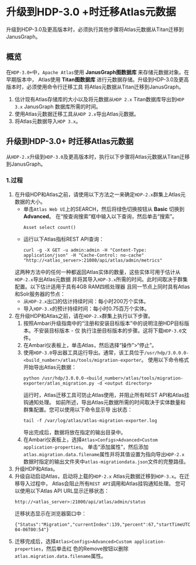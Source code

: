升级到HDP-3.0 +时迁移Atlas元数据
================================================================================
升级到HDP-3.0及更高版本时，必须执行其他步骤将Atlas元数据从Titan迁移到JanusGraph。

## 概览
在`HDP-3.0+`中，`Apache Atlas`使用 **JanusGraph图数据库** 来存储元数据对象。在早期版本中，
Atlas使用 **Titan图数据库** 进行元数据存储。升级到HDP-3.0及更高版本时，必须使用命令行迁移工具
将Atlas元数据从Titan迁移到JanusGraph。
1. 估计现有Atlas存储库的大小以及将元数据从`HDP 2.x` Titan数据库导出到`HDP 3.x` JanusGraph
数据库所需的时间。
2. 使用Atlas元数据迁移工具从`HDP 2.x`导出Atlas元数据。
3. 将Atlas元数据导入`HDP 3.x`。

## 升级到HDP-3.0+ 时迁移Atlas元数据
从`HDP-2.x`升级到`HDP-3.0`及更高版本时，执行以下步骤将Atlas元数据从Titan迁移到JanusGraph。

### 1.过程
1. 在升级HDP和Atlas之前，请使用以下方法之一来确定`HDP-2.x`群集上Atlas元数据的大小。
    + 单击`Atlas Web UI`上的SEARCH，然后将绿色切换按钮从 **Basic** 切换到 **Advanced**。
    在“按查询搜索”框中输入以下查询，然后单击“搜索”。
      ```
      Asset select count()
      ```
    + 运行以下Atlas指标REST API查询：
      ```
      curl -g -X GET -u admin:admin -H "Content-Type: application/json" -H "Cache-Control: no-cache" "http://<atlas_server>:21000/api/atlas/admin/metrics"
      ```
    这两种方法中的任何一种都返回Atlas实体的数量，这些实体可用于估计从`HDP-2.x`导出Atlas元数据
    并将其导入`HDP-3.x`所需的时间。此时间取决于群集配置。以下估计适用于具有4GB RAM四核处理器
    且同一节点上同时具有Atlas和Solr服务器的节点：
    + 从`HDP-2.x`出口的估计持续时间：每小时200万个实体。
    + 导入`HDP-3.x`的预计持续时间：每小时0.75百万个实体。
2. 在升级HDP和Atlas之前，请在`HDP-2.x`群集上执行以下步骤。
    1. 按照Ambari升级指南中的“注册和安装目标版本”中的说明注册HDP目标版本。不安装目标版本 - 仅
    执行注册目标版本的步骤。这将下载`HDP-3.0`文件。
    2. 在Ambari仪表板上，单击Atlas，然后选择“操作”>“停止”。
    3. 使用`HDP-3.0`导出器工具运行导出。通常，该工具位于`/usr/hdp/3.0.0.0-<build_number>/atlas/tools/migration-exporter`。
    使用以下命令格式开始导出Atlas元数据：
        ```shell
        python /usr/hdp/3.0.0.0-<build_number>/atlas/tools/migration-exporter/atlas_migration.py -d <output directory>
        ```
        运行时，Atlas迁移工具可防止Atlas使用，并阻止所有REST API和Atlas挂钩通知处理。
        如前所述，导出Atlas元数据所需的时间取决于实体数量和群集配置。您可以使用以下命令显示导
        出状态：
        ```shell
        tail -f /var/log/atlas/atlas-migration-exporter.log
        ```
        导出完成后，数据将放在指定的输出目录中。
    4. 在Ambari仪表板上，选择`Atlas>Configs>Advanced>Custom application-properties`。
    单击“添加属性”，然后添加`atlas.migration.data.filename`属性并将其值设置为指向导出`HDP-2.x`
    数据时指定的输出文件夹中`atlas-migrationdata.json`文件的完整路径。
3. 升级HDP和Atlas。
4. 升级自动启动Atlas，启动将上载的`HDP-2.x` Atlas元数据迁移到`HDP-3.x`。在迁移导入过程中，
Atlas会阻止所有`REST API`调用和Atlas挂钩通知处理。
    您可以使用以下Atlas API URL显示迁移状态：
    ```
    http://<atlas_server>:21000/api/atlas/admin/status
    ```
    迁移状态显示在浏览器窗口中：
    ```
    {"Status":"Migration","currentIndex":139,"percent":67,"startTimeUTC":"2018-04-06T00:54"}
    ```
5. 迁移完成后，选择`Atlas>Configs>Advanced>Custom application-properties`，然后单击红
色的Remove按钮以删除`atlas.migration.data.filename`属性。
